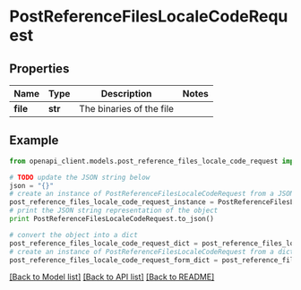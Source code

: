 # PostReferenceFilesLocaleCodeRequest


## Properties
Name | Type | Description | Notes
------------ | ------------- | ------------- | -------------
**file** | **str** | The binaries of the file | 

## Example

```python
from openapi_client.models.post_reference_files_locale_code_request import PostReferenceFilesLocaleCodeRequest

# TODO update the JSON string below
json = "{}"
# create an instance of PostReferenceFilesLocaleCodeRequest from a JSON string
post_reference_files_locale_code_request_instance = PostReferenceFilesLocaleCodeRequest.from_json(json)
# print the JSON string representation of the object
print PostReferenceFilesLocaleCodeRequest.to_json()

# convert the object into a dict
post_reference_files_locale_code_request_dict = post_reference_files_locale_code_request_instance.to_dict()
# create an instance of PostReferenceFilesLocaleCodeRequest from a dict
post_reference_files_locale_code_request_form_dict = post_reference_files_locale_code_request.from_dict(post_reference_files_locale_code_request_dict)
```
[[Back to Model list]](../README.md#documentation-for-models) [[Back to API list]](../README.md#documentation-for-api-endpoints) [[Back to README]](../README.md)


